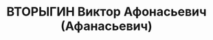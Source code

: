 ---
title: ВТОРЫГИН Виктор Афонасьевич (Афанасьевич)
description: 'Род. в 1890, Свердловская обл., г. Молотов, русский. Проживал: г. Свердловск.
  ОблЗУ, нач.зернового управления

  Арестован 04.05.1937. Приговор: 19.01.1938 – ВМН. Расстрелян 19.01.1938'
---